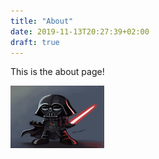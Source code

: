 ```yaml
---
title: "About"
date: 2019-11-13T20:27:39+02:00
draft: true
---
```


This is the about page!

<img src="/content/img/Nerdy-Darth-Vader.jpg" alt="Darth" 
    title="Nerdy Darth Vader" width="150" height="100" />